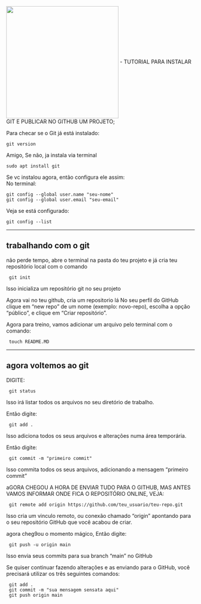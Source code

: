
<div>
<img align="center" width="300" src="https://pngimg.com/uploads/github/github_PNG15.png" >
 -  TUTORIAL PARA INSTALAR GIT E PUBLICAR NO GITHUB UM PROJETO;  
</div>

Para checar se o Git já está instalado:

    git version
    
Amigo, Se não, ja instala via terminal 
  
    sudo apt install git
    
Se vc instalou agora, então configura ele assim:  
No terminal:


    git config --global user.name "seu-nome"
    git config --global user.email "seu-email"

Veja se está configurado:

    git config --list    
    

---------------------------------
    
## trabalhando com o git

não perde tempo, abre o terminal na pasta do teu projeto e já cria teu repositório local com o comando  

     git init
      
 Isso inicializa um repositório git no seu projeto  
 
Agora vai no teu github, cria um repositorio lá
No seu perfil do GitHub clique em “new repo” de um nome (exemplo: novo-repo), escolha a opção “público”, e clique em “Criar repositório”.


Agora para treino, vamos adicionar um arquivo pelo terminal com o comando: 

     touch README.MD

----------

## agora voltemos ao git
DIGITE: 
     
     git status

Isso irá listar todos os arquivos no seu diretório de trabalho.


Então digite:

     git add .

Isso adiciona todos os seus arquivos e alterações numa área temporária.

Então digite:

     git commit -m "primeiro commit"

Isso commita todos os seus arquivos, adicionando a mensagem “primeiro commit”

aGORA CHEGOU A HORA DE ENVIAR TUDO PARA O GITHUB, MAS ANTES VAMOS INFORMAR ONDE FICA O REPOSITÓRIO ONLINE, VEJA:

     git remote add origin https://github.com/teu_usuario/teu-repo.git

Isso cria um vinculo remoto, ou conexão chamado “origin” apontando para o seu repositório GitHub que você acabou de criar.

agora cheg9ou o momento mágico, Então digite:

     git push -u origin main

Isso envia seus commits para sua branch “main” no GitHub



Se quiser continuar fazendo alterações e as enviando para o GitHub, você precisará utilizar os três seguintes comandos:

     git add .
     git commit -m "sua mensagem sensata aqui"
     git push origin main

